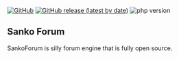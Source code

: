 <p>
  <a href="https://github.com/videosambo/SankoForum/blob/master/LICENSE"><img alt="GitHub" src="https://img.shields.io/github/license/videosambo/SankoForum"></a>
  <a href="https://github.com/videosambo/SankoForum/releases/tag/1.0"><img alt="GitHub release (latest by date)" src="https://img.shields.io/github/v/release/videosambo/SankoForum"></a>
  <a href"https://www.php.net/"><img alt="php version" src="https://img.shields.io/badge/php-%5E7.3.2-green"></a>
</p>

## Sanko Forum

SankoForum is silly forum engine that is fully open source. 

